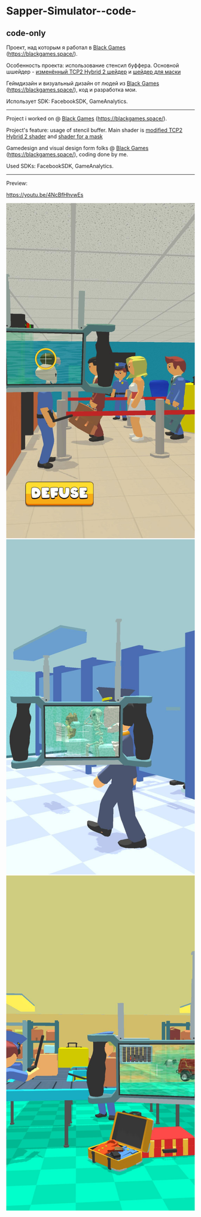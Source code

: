 # Sapper-Simulator--code-
 ## code-only

Проект, над которым я работал в [Black Games](https://github.com/blackgames-space) (https://blackgames.space/).

Особенность проекта: использование стенсил буффера. Основной шшейдер - [изменённый TCP2 Hybrid 2 шейдер](Rendering/TCP2%20Hybrid%20Shader%202%20w%20Stencil.tcp2shader) и [шейдер для маски](Rendering/Stencil%20Mask%20Shader.shader)

Геймдизайн и визуальный дизайн от людей из [Black Games](https://github.com/blackgames-space) (https://blackgames.space/), код и разработка мои.

Использует SDK: FacebookSDK, GameAnalytics.

---

Project i worked on @ [Black Games](https://github.com/blackgames-space) (https://blackgames.space/).

Project's feature: usage of stencil buffer. Main shader is [modified TCP2 Hybrid 2 shader](Rendering/TCP2%20Hybrid%20Shader%202%20w%20Stencil.tcp2shader) and [shader for a mask](Rendering/Stencil%20Mask%20Shader.shader)

Gamedesign and visual design form folks @ [Black Games](https://github.com/blackgames-space) (https://blackgames.space/), coding done by me.

Used SDKs: FacebookSDK, GameAnalytics.

---

Preview: 

https://youtu.be/4NcBfHhvwEs


![image_001_0000](Preview/image_001_0000.jpg)
![image_002_0000](Preview/image_002_0000.jpg)
![image_003_0000](Preview/image_003_0000.jpg)

